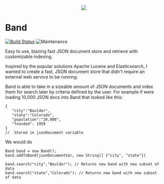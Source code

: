 <center><img src="https://i.imgur.com/NjA0svv.png"></center>

# Band
[![Build Status](https://travis-ci.org/temannin/Band.svg?branch=master)](https://travis-ci.org/temannin/Band) ![Maintenance](https://img.shields.io/maintenance/yes/2019.svg)

Easy to use, blazing fast JSON document store and retrieve with customizable indexing.

Inspired by the popular solutions Apache Lucene and Elasticsearch, I wanted to create a fast, JSON document store that didn't require an external web service to be running. 

Band is able to take in a sizeable amount of JSON documents and index them for search later by criteria defined by the user. For example if were loading 10,000 JSON docs into Band that looked like this:

~~~~
{
   "city":"Boulder",
   "state":"Colorado",
   "population":"20,000",
   "founded": 1959
}
//  Stored in jsonDocument variable
~~~~

We would do 

~~~~
Band band = new Band();
band.addToBand(jsonDocumentVar, new String[] {"city", "state"})

band.search("city","Boulder"); // Returns new band with new subset of data
band.search("state","Colorado"); // Returns new band with new subset of data
~~~~




